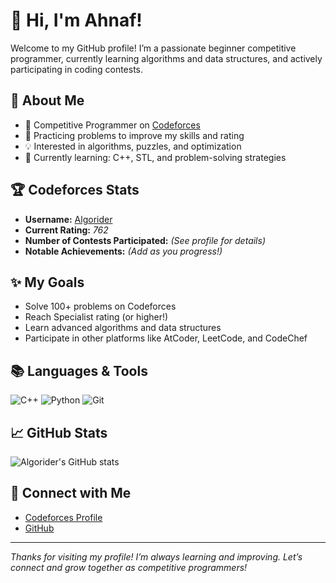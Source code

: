 # 👋 Hi, I'm Ahnaf!

Welcome to my GitHub profile! I’m a passionate beginner competitive programmer, currently learning algorithms and data structures, and actively participating in coding contests.

## 🚀 About Me
- 🎯 Competitive Programmer on [Codeforces](https://codeforces.com/profile/Algorider)
- 📝 Practicing problems to improve my skills and rating
- 💡 Interested in algorithms, puzzles, and optimization
- 🌱 Currently learning: C++, STL, and problem-solving strategies

## 🏆 Codeforces Stats
- **Username:** [Algorider](https://codeforces.com/profile/Algorider)
- **Current Rating:** _762_
- **Number of Contests Participated:** _(See profile for details)_
- **Notable Achievements:** _(Add as you progress!)_

## ✨ My Goals
- Solve 100+ problems on Codeforces
- Reach Specialist rating (or higher!)
- Learn advanced algorithms and data structures
- Participate in other platforms like AtCoder, LeetCode, and CodeChef

## 📚 Languages & Tools
![C++](https://img.shields.io/badge/-C++-00599C?logo=cplusplus&logoColor=white)
![Python](https://img.shields.io/badge/-Python-3776AB?logo=python&logoColor=white)
![Git](https://img.shields.io/badge/-Git-F05032?logo=git&logoColor=white)

## 📈 GitHub Stats
![Algorider's GitHub stats](https://github-readme-stats.vercel.app/api?username=algorider111&show_icons=true&theme=radical)

## 🔗 Connect with Me
- [Codeforces Profile](https://codeforces.com/profile/Algorider)
- [GitHub](https://github.com/algorider111)

---

_Thanks for visiting my profile! I’m always learning and improving. Let’s connect and grow together as competitive programmers!_
